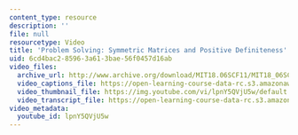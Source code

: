 ```yaml
---
content_type: resource
description: ''
file: null
resourcetype: Video
title: 'Problem Solving: Symmetric Matrices and Positive Definiteness'
uid: 6cd4bac2-8596-3a61-3bae-56f0457d16ab
video_files:
  archive_url: http://www.archive.org/download/MIT18.06SCF11/MIT18_06SC_110711_D1_300k.mp4
  video_captions_file: https://open-learning-course-data-rc.s3.amazonaws.com/18-06sc-linear-algebra-fall-2011/1823354963a05345a36d5248600cc27e_lpnY5QVjU5w.vtt
  video_thumbnail_file: https://img.youtube.com/vi/lpnY5QVjU5w/default.jpg
  video_transcript_file: https://open-learning-course-data-rc.s3.amazonaws.com/18-06sc-linear-algebra-fall-2011/2252b25296a279bf096c577002fc96cd_lpnY5QVjU5w.pdf
video_metadata:
  youtube_id: lpnY5QVjU5w
---
```

